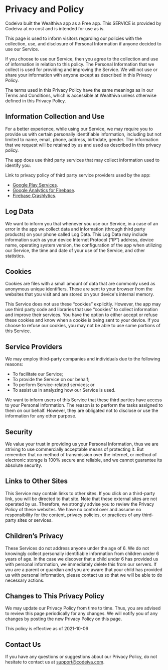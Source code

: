 # Privacy and Policy

Codeiva built the Wealthiva app as a Free app. This SERVICE is provided by Codeiva at no cost and is intended for use as is.

This page is used to inform visitors regarding our policies with the collection, use, and disclosure of Personal Information if anyone decided to use our Service.
    
If you choose to use our Service, then you agree to the collection and use of information in relation to this policy. The Personal Information that we collect is used for providing and improving the Service. We will not use or share your information with anyone except as described in this Privacy Policy.

The terms used in this Privacy Policy have the same meanings as in our Terms and Conditions, which is accessible at Wealthiva unless otherwise defined in this Privacy Policy.

## Information Collection and Use
For a better experience, while using our Service, we may require you to provide us with certain personally identifiable information, including but not limited to name, email, phone, address, birthdate, gender. The  information that we request will be retained by us and used as described in this privacy policy.

The app does use third party services that may collect information used to identify you.

Link to privacy policy of third party service providers used by the app:
* [Google Play Services](https://www.google.com/policies/privacy/).
* [Google Analytics for Firebase](https://firebase.google.com/policies/analytics/).
* [Firebase Crashlytics](https://firebase.google.com/support/privacy/).

## Log Data
We want to inform you that whenever you  use our Service, in a case of an error in the app we collect data and information (through third party
products) on your phone called Log Data. This Log Data may include information such as your device Internet Protocol (“IP”) address, device name, operating system version, the configuration of the app when utilizing our Service, the time and date of your use of the Service, and other statistics.

## Cookies

Cookies are files with a small amount of data that are
commonly used as anonymous unique identifiers. These are sent
to your browser from the websites that you visit and are
stored on your device's internal memory.

This Service does not use these “cookies” explicitly. However,
the app may use third party code and libraries that use
“cookies” to collect information and improve their services.
You have the option to either accept or refuse these cookies
and know when a cookie is being sent to your device. If you
choose to refuse our cookies, you may not be able to use some
portions of this Service.

## Service Providers

We may employ third-party companies and
individuals due to the following reasons:

* To facilitate our Service;
* To provide the Service on our behalf;
* To perform Service-related services; or
* To assist us in analyzing how our Service is used.

We want to inform users of this Service
that these third parties have access to your Personal
Information. The reason is to perform the tasks assigned to
them on our behalf. However, they are obligated not to
disclose or use the information for any other purpose.

## Security

We value your trust in providing us your
Personal Information, thus we are striving to use commercially
acceptable means of protecting it. But remember that no method
of transmission over the internet, or method of electronic
storage is 100% secure and reliable, and we cannot
guarantee its absolute security.

## Links to Other Sites

This Service may contain links to other sites. If you click on
a third-party link, you will be directed to that site. Note
that these external sites are not operated by us.
Therefore, we strongly advise you to review the
Privacy Policy of these websites. We have
no control over and assume no responsibility for the content,
privacy policies, or practices of any third-party sites or
services.
   
## Children’s Privacy
   
These Services do not address anyone under the age of 6.
We do not knowingly collect personally
identifiable information from children under 6 years of age. In the case
we discover that a child under 6 has provided
us with personal information, we immediately
delete this from our servers. If you are a parent or guardian
and you are aware that your child has provided us with
personal information, please contact us so that
we will be able to do necessary actions.

## Changes to This Privacy Policy

We may update our Privacy Policy from
time to time. Thus, you are advised to review this page
periodically for any changes. We will
notify you of any changes by posting the new Privacy Policy on
this page.

This policy is effective as of 2021-10-06

## Contact Us
If you have any questions or suggestions about our
Privacy Policy, do not hesitate to contact us at support@codeiva.com.